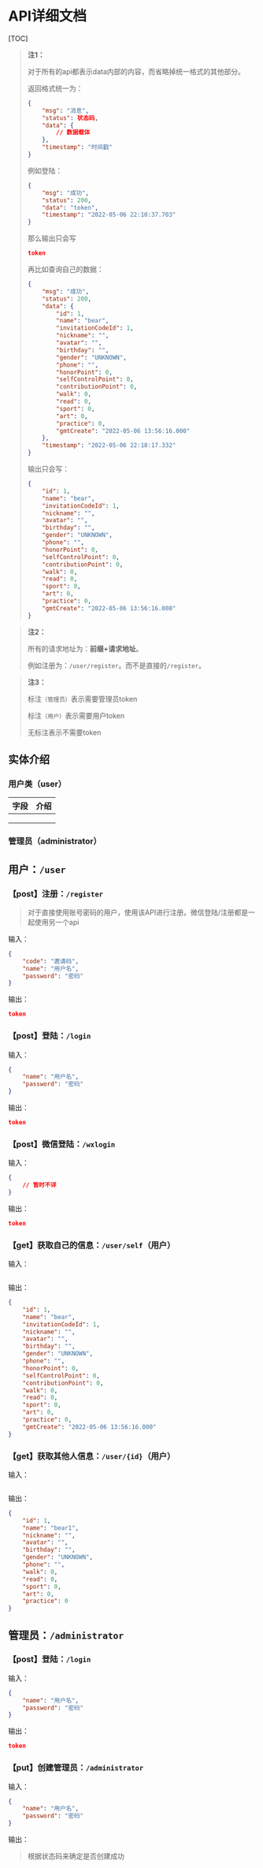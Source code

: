 # API详细文档

[TOC]

> **注1：**
>
> 对于所有的api都表示data内部的内容，而省略掉统一格式的其他部分。
>
> 返回格式统一为：
>
> ```json
> {
>     "msg": "消息",
>     "status": 状态码,
>     "data": {
>         // 数据载体
>     },
>     "timestamp": "时间戳"
> }
> ```
>
> 例如登陆：
>
> ```json
> {
>     "msg": "成功",
>     "status": 200,
>     "data": "token",
>     "timestamp": "2022-05-06 22:10:37.703"
> }
> ```
>
> 那么输出只会写
>
> ```json
> token
> ```
>
> 再比如查询自己的数据：
>
> ```json
> {
>     "msg": "成功",
>     "status": 200,
>     "data": {
>         "id": 1,
>         "name": "bear",
>         "invitationCodeId": 1,
>         "nickname": "",
>         "avatar": "",
>         "birthday": "",
>         "gender": "UNKNOWN",
>         "phone": "",
>         "honorPoint": 0,
>         "selfControlPoint": 0,
>         "contributionPoint": 0,
>         "walk": 0,
>         "read": 0,
>         "sport": 0,
>         "art": 0,
>         "practice": 0,
>         "gmtCreate": "2022-05-06 13:56:16.000"
>     },
>     "timestamp": "2022-05-06 22:18:17.332"
> }
> ```
>
> 输出只会写：
>
> ```json
> {
>     "id": 1,
>     "name": "bear",
>     "invitationCodeId": 1,
>     "nickname": "",
>     "avatar": "",
>     "birthday": "",
>     "gender": "UNKNOWN",
>     "phone": "",
>     "honorPoint": 0,
>     "selfControlPoint": 0,
>     "contributionPoint": 0,
>     "walk": 0,
>     "read": 0,
>     "sport": 0,
>     "art": 0,
>     "practice": 0,
>     "gmtCreate": "2022-05-06 13:56:16.000"
> }
> ```
>
> 

> **注2：**
>
> 所有的请求地址为：**前缀+请求地址**。
>
> 例如注册为：`/user/register`。而不是直接的`/register`。

> **注3：**
>
> 标注`（管理员）`表示需要管理员token
>
> 标注`（用户）`表示需要用户token
>
> 无标注表示不需要token

## 实体介绍

### 用户类（user）

| 字段 | 介绍 |
| ---- | ---- |
|      |      |
|      |      |
|      |      |



### 管理员（administrator）



## 用户：`/user`

### 【post】注册：`/register`

> 对于直接使用账号密码的用户，使用该API进行注册。微信登陆/注册都是一起使用另一个api

输入：

```json
{
    "code": "邀请码",
    "name": "用户名",
    "password": "密码"
}
```

输出：

```json
token
```



### 【post】登陆：`/login`

输入：

```json
{
    "name": "用户名",
    "password": "密码"
}
```

输出：

```json
token
```



### 【post】微信登陆：`/wxlogin`

输入：

```json
{
    // 暂时不详
}
```

输出：

```json
token
```



### 【get】获取自己的信息：`/user/self`（用户）

输入：

```json
```

输出：

```json
{
    "id": 1,
    "name": "bear",
    "invitationCodeId": 1,
    "nickname": "",
    "avatar": "",
    "birthday": "",
    "gender": "UNKNOWN",
    "phone": "",
    "honorPoint": 0,
    "selfControlPoint": 0,
    "contributionPoint": 0,
    "walk": 0,
    "read": 0,
    "sport": 0,
    "art": 0,
    "practice": 0,
    "gmtCreate": "2022-05-06 13:56:16.000"
}
```



### 【get】获取其他人信息：`/user/{id}`（用户）

输入：

```json

```

输出：

```json
{
    "id": 1,
    "name": "bear1",
    "nickname": "",
    "avatar": "",
    "birthday": "",
    "gender": "UNKNOWN",
    "phone": "",
    "walk": 0,
    "read": 0,
    "sport": 0,
    "art": 0,
    "practice": 0
}
```



## 管理员：`/administrator`

### 【post】登陆：`/login`

输入：

```json
{
    "name": "用户名",
    "password": "密码"
}
```

输出：

```json
token
```



### 【put】创建管理员：`/administrator`

输入：

```json
{
    "name": "用户名",
    "password": "密码"
}
```

输出：

> 根据状态码来确定是否创建成功

```json

```

